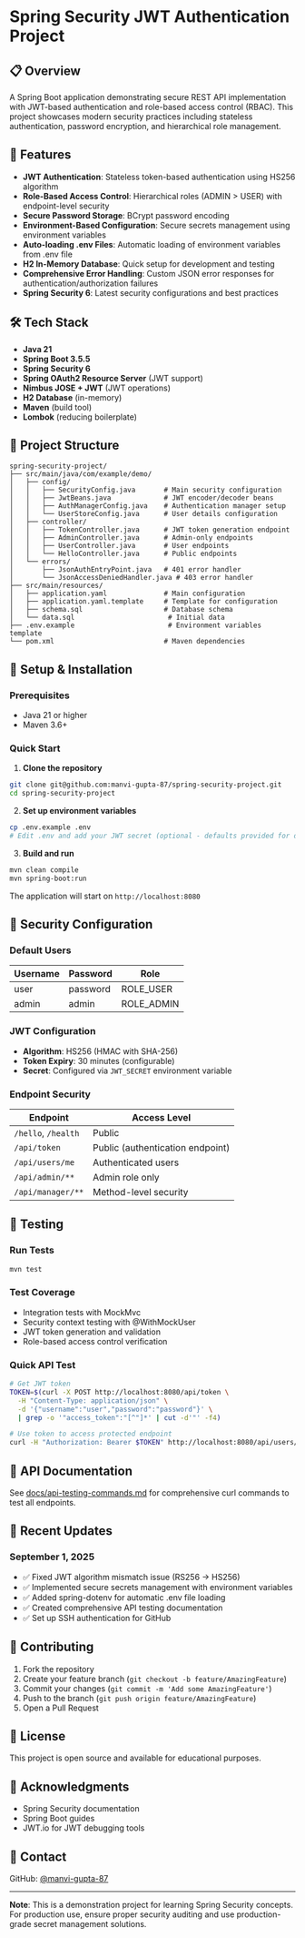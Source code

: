 # Spring Security JWT Authentication Project

## 📋 Overview

A Spring Boot application demonstrating secure REST API implementation with JWT-based authentication and role-based access control (RBAC). This project showcases modern security practices including stateless authentication, password encryption, and hierarchical role management.

## 🚀 Features

- **JWT Authentication**: Stateless token-based authentication using HS256 algorithm
- **Role-Based Access Control**: Hierarchical roles (ADMIN > USER) with endpoint-level security
- **Secure Password Storage**: BCrypt password encoding
- **Environment-Based Configuration**: Secure secrets management using environment variables
- **Auto-loading .env Files**: Automatic loading of environment variables from .env file
- **H2 In-Memory Database**: Quick setup for development and testing
- **Comprehensive Error Handling**: Custom JSON error responses for authentication/authorization failures
- **Spring Security 6**: Latest security configurations and best practices

## 🛠️ Tech Stack

- **Java 21**
- **Spring Boot 3.5.5**
- **Spring Security 6**
- **Spring OAuth2 Resource Server** (JWT support)
- **Nimbus JOSE + JWT** (JWT operations)
- **H2 Database** (in-memory)
- **Maven** (build tool)
- **Lombok** (reducing boilerplate)

## 📁 Project Structure

```
spring-security-project/
├── src/main/java/com/example/demo/
│   ├── config/
│   │   ├── SecurityConfig.java       # Main security configuration
│   │   ├── JwtBeans.java             # JWT encoder/decoder beans
│   │   ├── AuthManagerConfig.java    # Authentication manager setup
│   │   └── UserStoreConfig.java      # User details configuration
│   ├── controller/
│   │   ├── TokenController.java      # JWT token generation endpoint
│   │   ├── AdminController.java      # Admin-only endpoints
│   │   ├── UserController.java       # User endpoints
│   │   └── HelloController.java      # Public endpoints
│   └── errors/
│       ├── JsonAuthEntryPoint.java   # 401 error handler
│       └── JsonAccessDeniedHandler.java # 403 error handler
├── src/main/resources/
│   ├── application.yaml              # Main configuration
│   ├── application.yaml.template     # Template for configuration
│   ├── schema.sql                    # Database schema
│   └── data.sql                       # Initial data
├── .env.example                       # Environment variables template
└── pom.xml                           # Maven dependencies
```

## 🔧 Setup & Installation

### Prerequisites
- Java 21 or higher
- Maven 3.6+

### Quick Start

1. **Clone the repository**
```bash
git clone git@github.com:manvi-gupta-87/spring-security-project.git
cd spring-security-project
```

2. **Set up environment variables**
```bash
cp .env.example .env
# Edit .env and add your JWT secret (optional - defaults provided for dev)
```

3. **Build and run**
```bash
mvn clean compile
mvn spring-boot:run
```

The application will start on `http://localhost:8080`

## 🔐 Security Configuration

### Default Users
| Username | Password | Role |
|----------|----------|------|
| user | password | ROLE_USER |
| admin | admin | ROLE_ADMIN |

### JWT Configuration
- **Algorithm**: HS256 (HMAC with SHA-256)
- **Token Expiry**: 30 minutes (configurable)
- **Secret**: Configured via `JWT_SECRET` environment variable

### Endpoint Security
| Endpoint | Access Level |
|----------|-------------|
| `/hello`, `/health` | Public |
| `/api/token` | Public (authentication endpoint) |
| `/api/users/me` | Authenticated users |
| `/api/admin/**` | Admin role only |
| `/api/manager/**` | Method-level security |

## 🧪 Testing

### Run Tests
```bash
mvn test
```

### Test Coverage
- Integration tests with MockMvc
- Security context testing with @WithMockUser
- JWT token generation and validation
- Role-based access control verification

### Quick API Test
```bash
# Get JWT token
TOKEN=$(curl -X POST http://localhost:8080/api/token \
  -H "Content-Type: application/json" \
  -d '{"username":"user","password":"password"}' \
  | grep -o '"access_token":"[^"]*' | cut -d'"' -f4)

# Use token to access protected endpoint
curl -H "Authorization: Bearer $TOKEN" http://localhost:8080/api/users/me
```

## 📝 API Documentation

See [docs/api-testing-commands.md](docs/api-testing-commands.md) for comprehensive curl commands to test all endpoints.

## 🔄 Recent Updates

### September 1, 2025
- ✅ Fixed JWT algorithm mismatch issue (RS256 → HS256)
- ✅ Implemented secure secrets management with environment variables
- ✅ Added spring-dotenv for automatic .env file loading
- ✅ Created comprehensive API testing documentation
- ✅ Set up SSH authentication for GitHub

## 🤝 Contributing

1. Fork the repository
2. Create your feature branch (`git checkout -b feature/AmazingFeature`)
3. Commit your changes (`git commit -m 'Add some AmazingFeature'`)
4. Push to the branch (`git push origin feature/AmazingFeature`)
5. Open a Pull Request

## 📄 License

This project is open source and available for educational purposes.

## 🙏 Acknowledgments

- Spring Security documentation
- Spring Boot guides
- JWT.io for JWT debugging tools

## 📧 Contact

GitHub: [@manvi-gupta-87](https://github.com/manvi-gupta-87)

---

**Note**: This is a demonstration project for learning Spring Security concepts. For production use, ensure proper security auditing and use production-grade secret management solutions.